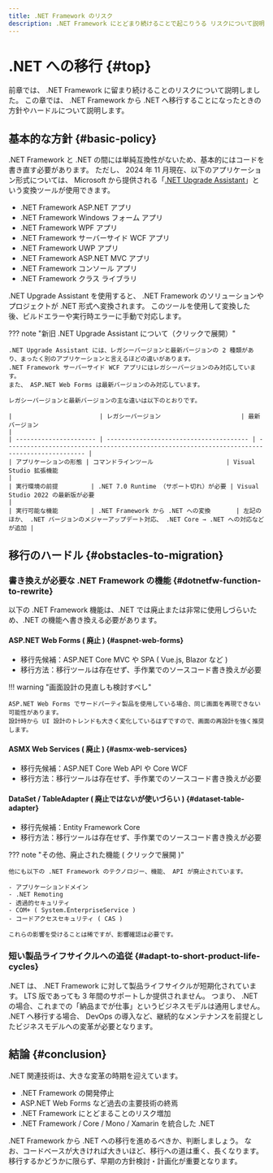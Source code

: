 ```yaml
---
title: .NET Framework のリスク
description: .NET Framework にとどまり続けることで起こりうる リスクについて説明します。
---
```


# .NET への移行 {#top}

<!-- cSpell:ignore dotnetfw aspnet -->

前章では、 .NET Framework に留まり続けることのリスクについて説明しました。
この章では、 .NET Framework から .NET へ移行することになったときの方針やハードルについて説明します。

## 基本的な方針 {#basic-policy}

.NET Framework と .NET の間には単純互換性がないため、基本的にはコードを書き直す必要があります。
ただし、 2024 年 11 月現在、以下のアプリケーション形式については、 Microsoft から提供される「[.NET Upgrade Assistant](https://learn.microsoft.com/ja-jp/dotnet/core/porting/upgrade-assistant-overview)」という変換ツールが使用できます。

- .NET Framework ASP.NET アプリ
- .NET Framework Windows フォーム アプリ
- .NET Framework WPF アプリ
- .NET Framework サーバーサイド WCF アプリ
- .NET Framework UWP アプリ
- .NET Framework ASP.NET MVC アプリ
- .NET Framework コンソール アプリ
- .NET Framework クラス ライブラリ

.NET Upgrade Assistant を使用すると、 .NET Framework のソリューションやプロジェクトが .NET 形式へ変換されます。
このツールを使用して変換した後、ビルドエラーや実行時エラーに手動で対応します。

??? note "新旧 .NET Upgrade Assistant について（クリックで展開）"

    .NET Upgrade Assistant には、レガシーバージョンと最新バージョンの 2 種類があり、まったく別のアプリケーションと言えるほどの違いがあります。
    .NET Framework サーバーサイド WCF アプリにはレガシーバージョンのみ対応しています。
    また、 ASP.NET Web Forms は最新バージョンのみ対応しています。

    レガシーバージョンと最新バージョンの主な違いは以下のとおりです。

    |                        | レガシーバージョン                      | 最新バージョン                                                                               |
    | ---------------------- | --------------------------------------- | -------------------------------------------------------------------------------------------- |
    | アプリケーションの形態 | コマンドラインツール                    | Visual Studio 拡張機能                                                                       |
    | 実行環境の前提         | .NET 7.0 Runtime （サポート切れ）が必要 | Visual Studio 2022 の最新版が必要                                                            |
    | 実行可能な機能         | .NET Framework から .NET への変換       | 左記のほか、 .NET バージョンのメジャーアップデート対応、 .NET Core → .NET への対応などが追加 |

## 移行のハードル {#obstacles-to-migration}

### 書き換えが必要な .NET Framework の機能 {#dotnetfw-function-to-rewrite}

以下の .NET Framework 機能は、.NET では廃止または非常に使用しづらいため、.NET の機能へ書き換える必要があります。

#### ASP.NET Web Forms ( 廃止 ) {#aspnet-web-forms}

- 移行先候補：ASP.NET Core MVC や SPA ( Vue.js, Blazor など )
- 移行方法：移行ツールは存在せず、手作業でのソースコード書き換えが必要

!!! warning "画面設計の見直しも検討すべし"

    ASP.NET Web Forms でサードパーティ製品を使用している場合、同じ画面を再現できない可能性があります。
    設計時から UI 設計のトレンドも大きく変化しているはずですので、画面の再設計を強く推奨します。

#### ASMX Web Services ( 廃止 ) {#asmx-web-services}

- 移行先候補：ASP.NET Core Web API や Core WCF
- 移行方法：移行ツールは存在せず、手作業でのソースコード書き換えが必要

#### DataSet / TableAdapter ( 廃止ではないが使いづらい ) {#dataset-table-adapter}

- 移行先候補：Entity Framework Core
- 移行方法：移行ツールは存在せず、手作業でのソースコード書き換えが必要

??? note "その他、廃止された機能 ( クリックで展開 )"

    他にも以下の .NET Framework のテクノロジー、機能、 API が廃止されています。

    - アプリケーションドメイン
    - .NET Remoting
    - 透過的セキュリティ
    - COM+ ( System.EnterpriseService )
    - コードアクセスセキュリティ ( CAS )

    これらの影響を受けることは稀ですが、影響確認は必要です。

### 短い製品ライフサイクルへの追従 {#adapt-to-short-product-life-cycles}

.NET は、 .NET Framework に対して製品ライフサイクルが短期化されています。
LTS 版であっても 3 年間のサポートしか提供されません。
つまり、 .NET の場合、これまでの「納品までが仕事」というビジネスモデルは通用しません。
.NET へ移行する場合、 DevOps の導入など、継続的なメンテナンスを前提としたビジネスモデルへの変革が必要となります。

## 結論 {#conclusion}

.NET 関連技術は、大きな変革の時期を迎えています。

- .NET Framework の開発停止
- ASP.NET Web Forms など過去の主要技術の終焉
- .NET Framework にとどまることのリスク増加
- .NET Framework / Core / Mono / Xamarin を統合した .NET

.NET Framework から .NET への移行を進めるべきか、判断しましょう。
なお、コードベースが大きければ大きいほど、移行への道は重く、長くなります。
移行するかどうかに限らず、早期の方針検討・計画化が重要となります。

